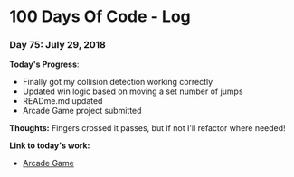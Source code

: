 # 100 Days Of Code - Log

### Day 75: July 29, 2018

**Today's Progress**: 
* Finally got my collision detection working correctly
* Updated win logic based on moving a set number of jumps 
* READme.md updated
* Arcade Game project submitted

**Thoughts:** 
Fingers crossed it passes, but if not I'll refactor where needed!

**Link to today's work:**
* [Arcade Game](https://js-goose.github.io/frontend-nanodegree-arcade-game/)
